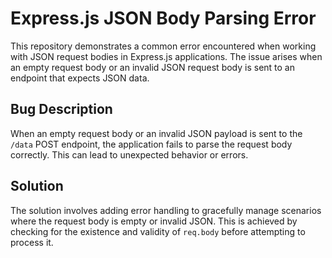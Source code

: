 # Express.js JSON Body Parsing Error

This repository demonstrates a common error encountered when working with JSON request bodies in Express.js applications.  The issue arises when an empty request body or an invalid JSON request body is sent to an endpoint that expects JSON data.

## Bug Description

When an empty request body or an invalid JSON payload is sent to the `/data` POST endpoint, the application fails to parse the request body correctly. This can lead to unexpected behavior or errors.

## Solution

The solution involves adding error handling to gracefully manage scenarios where the request body is empty or invalid JSON.  This is achieved by checking for the existence and validity of `req.body` before attempting to process it.